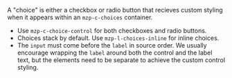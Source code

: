 A "choice" is either a checkbox or radio button that recieves custom styling when it appears within an `mzp-c-choices` container.

- Use `mzp-c-choice-control` for both checkboxes and radio buttons.
- Choices stack by default. Use `mzp-l-choices-inline` for inline choices.
- The `input` must come before the `label` in source order. We usually encourage wrapping the `label` around both the control and the label text, but the elements need to be separate to achieve the custom control styling.
